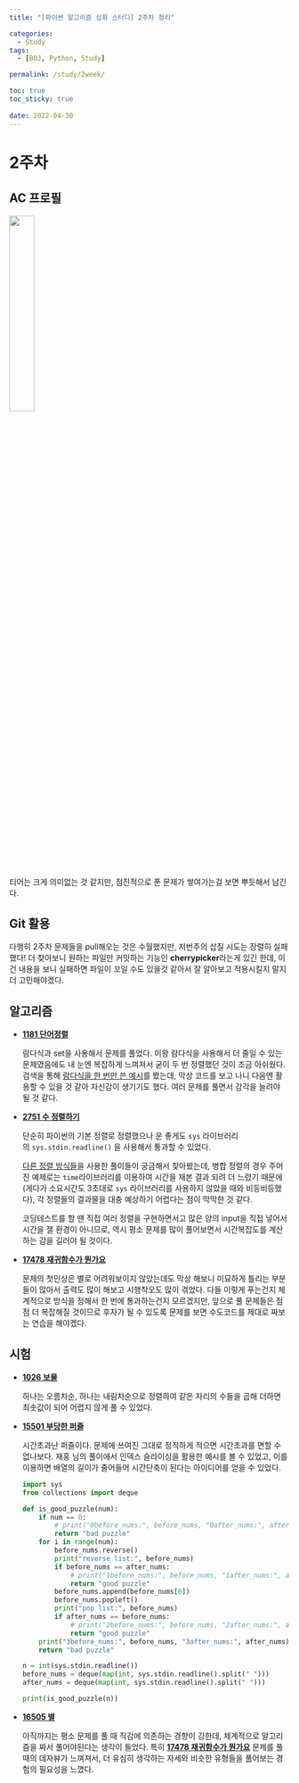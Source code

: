 ```yaml
---
title: "[파이썬 알고리즘 심화 스터디] 2주차 정리"

categories:
  - Study
tags:
  - [BOJ, Python, Study]

permalink: /study/2week/

toc: true
toc_sticky: true
 
date: 2022-04-30
---
```


# 2주차

## AC 프로필

<img src="https://user-images.githubusercontent.com/49031232/174286040-3ad206bc-c6f6-43d7-ac57-8fa4ea7af93d.png" width="30%" height="30%">


티어는 크게 의미없는 것 같지만, 점진적으로 푼 문제가 쌓여가는걸 보면 뿌듯해서 남긴다.

## Git 활용

다행히 2주차 문제들을 pull해오는 것은 수월했지만, 저번주의 삽질 시도는 장렬히 실패했다! 더 찾아보니 원하는 파일만 커밋하는 기능인 **cherrypicker**라는게 있긴 한데, 이건 내용을 보니 실패하면 파일이 꼬일 수도 있을것 같아서 잘 알아보고 적용시킬지 말지 더 고민해야겠다.

## 알고리즘

- **[1181 단어정렬](https://www.acmicpc.net/problem/1181)**
    
    람다식과 set을 사용해서 문제를 풀었다. 이왕 람다식을 사용해서 더 줄일 수 있는 문제였음에도 내 눈엔 복잡하게 느껴져서 굳이 두 번 정렬했던 것이 조금 아쉬웠다. 검색을 통해 [람다식을 한 번만 쓴 예시](https://maeng2world.tistory.com/101)를 봤는데, 막상 코드를 보고 나니 다음엔 활용할 수 있을 것 같아 자신감이 생기기도 했다. 여러 문제를 풀면서 감각을 늘려야 될 것 같다.
    
- [**2751 수 정렬하기**](https://www.acmicpc.net/problem/2751)
    
    단순히 파이썬의 기본 정렬로 정렬했으나 운 좋게도 `sys`
    라이브러리의 `sys.stdin.readline()`
    을 사용해서 통과할 수 있었다.
    
    [다른 정렬 방식들](https://assaeunji.github.io/python/2020-05-06-bj2751/)을 사용한 풀이들이 궁금해서 찾아봤는데, 병합 정렬의 경우 주어진 예제로는 `time`라이브러리를 이용하여 시간을 재본 결과 되려 더 느렸기 때문에(게다가 소요시간도 3초대로 `sys` 라이브러리를 사용하지 않았을 때와 비등비등했다), 각 정렬들의 결과물을 대충 예상하기 어렵다는 점이 막막한 것 같다.
    
    코딩테스트를 할 땐 직접 여러 정렬을 구현하면서고 많은 양의 input을 직접 넣어서 시간을 잴 환경이 아니므로, 역시 평소 문제를 많이 풀어보면서 시간복잡도를 계산하는 감을 길러야 될 것이다.
    
- [**17478 재귀함수가 뭔가요**](https://www.acmicpc.net/problem/17478)
    
    문제의 첫인상은 별로 어려워보이지 않았는데도 막상 해보니 미묘하게 틀리는 부분들이 많아서 출력도 많이 해보고 시행착오도 많이 겪었다. 다들 이렇게 푸는건지 체계적으로 방식을 정해서 한 번에 통과하는건지 모르겠지만, 앞으로 풀 문제들은 점점 더 복잡해질 것이므로 후자가 될 수 있도록 문제를 보면 수도코드를 제대로 짜보는 연습을 해야겠다.
    

## 시험

- [**1026 보물**](https://www.acmicpc.net/problem/1026)
    
    하나는 오름차순, 하나는 내림차순으로 정렬하여 같은 자리의 수들을 곱해 더하면 최솟값이 되어 어렵지 않게 풀 수 있었다.
    
- [**15501 부당한 퍼즐**](https://www.acmicpc.net/problem/15501)
    
    시간초과난 퍼즐이다. 문제에 쓰여진 그대로 정직하게 적으면 시간초과를 면할 수 없나보다. 재홍 님의 풀이에서 인덱스 슬라이싱을 활용한 예시를 볼 수 있었고, 이를 이용하면 배열의 길이가 줄어들어 시간단축이 된다는 아이디어를 얻을 수 있었다.
    
    ```python
    import sys
    from collections import deque
    
    def is_good_puzzle(num):
        if num == 0:
            # print("0before_nums:", before_nums, "0after_nums:", after_nums)
            return "bad puzzle"
        for i in range(num):
            before_nums.reverse()
            print("reverse list:", before_nums)
            if before_nums == after_nums:
                # print("1before_nums:", before_nums, "1after_nums:", after_nums)
                return "good puzzle"
            before_nums.append(before_nums[0])
            before_nums.popleft()
            print("pop list:", before_nums)
            if after_nums == before_nums:
                # print("2before_nums:", before_nums, "2after_nums:", after_nums)
                return "good puzzle"
        print("3before_nums:", before_nums, "3after_nums:", after_nums)    
        return "bad puzzle"
    
    n = int(sys.stdin.readline())
    before_nums = deque(map(int, sys.stdin.readline().split(" ")))
    after_nums = deque(map(int, sys.stdin.readline().split(" ")))
    
    print(is_good_puzzle(n))
    ```
    
- [**16505 별**](https://www.acmicpc.net/problem/16505)
    
    아직까지는 평소 문제를 풀 때 직감에 의존하는 경향이 강한데, 체계적으로 알고리즘을 짜서 풀어야된다는 생각이 들었다. 특히 **[17478 재귀함수가 뭔가요](https://www.acmicpc.net/problem/17478)** 문제를 풀 때의 데자뷰가 느껴져서, 더 유심히 생각하는 자세와 비슷한 유형들을 풀어보는 경험의 필요성을 느꼈다.
